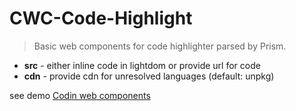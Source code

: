 # CWC-Code-Highlight

> Basic web components for code highlighter parsed by Prism.

* **src** - either inline code in lightdom or provide url for code
* **cdn** - provide cdn for unresolved languages (default: unpkg)


see demo [Codin web components](https://github.com/odinr/codin/)